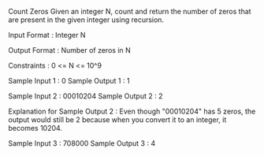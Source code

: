 Count Zeros
Given an integer N, count and return the number of zeros that are present in the given integer using recursion.

Input Format :
Integer N

Output Format :
Number of zeros in N

Constraints :
0 <= N <= 10^9

Sample Input 1 :
0
Sample Output 1 :
1

Sample Input 2 :
00010204
Sample Output 2 :
2

Explanation for Sample Output 2 :
Even though "00010204" has 5 zeros, the output would still be 2 because when you convert it to an integer, it becomes 10204.

Sample Input 3 :
708000
Sample Output 3 :
4
